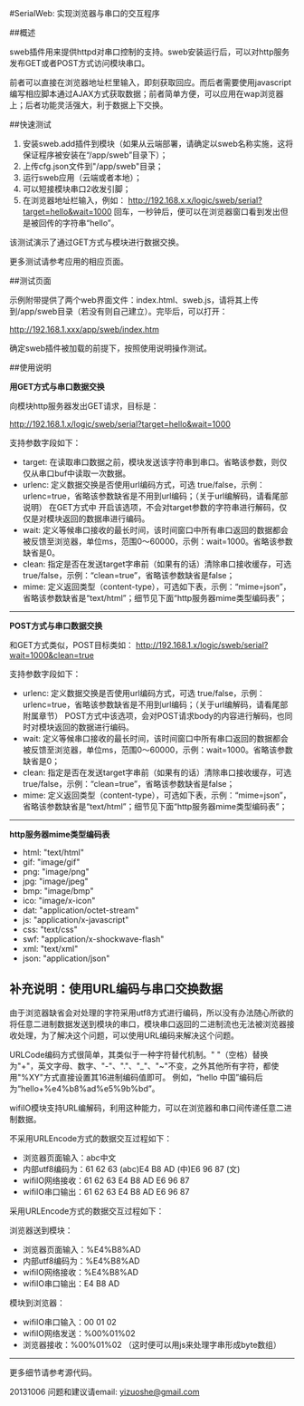 ﻿#SerialWeb: 实现浏览器与串口的交互程序


##概述

sweb插件用来提供httpd对串口控制的支持。sweb安装运行后，可以对http服务发布GET或者POST方式访问模块串口。

前者可以直接在浏览器地址栏里输入，即刻获取回应。而后者需要使用javascript编写相应脚本通过AJAX方式获取数据；前者简单方便，可以应用在wap浏览器上；后者功能灵活强大，利于数据上下交换。

##快速测试

1. 安装sweb.add插件到模块（如果从云端部署，请确定以sweb名称实施，这将保证程序被安装在“/app/sweb”目录下）；
2. 上传cfg.json文件到"/app/sweb"目录；
3. 运行sweb应用（云端或者本地）；
4. 可以短接模块串口2收发引脚；
5. 在浏览器地址栏输入，例如：
http://192.168.x.x/logic/sweb/serial?target=hello&wait=1000
回车，一秒钟后，便可以在浏览器窗口看到发出但是被回传的字符串“hello”。

该测试演示了通过GET方式与模块进行数据交换。

更多测试请参考应用的相应页面。

##测试页面

示例附带提供了两个web界面文件：index.html、sweb.js，请将其上传到/app/sweb目录（若没有则自己建立）。完毕后，可以打开：

http://192.168.1.xxx/app/sweb/index.htm

确定sweb插件被加载的前提下，按照使用说明操作测试。


##使用说明


**用GET方式与串口数据交换**

向模块http服务器发出GET请求，目标是：

http://192.168.1.x/logic/sweb/serial?target=hello&wait=1000

支持参数字段如下：

* target: 在读取串口数据之前，模块发送该字符串到串口。省略该参数，则仅仅从串口buf中读取一次数据。
* urlenc: 定义数据交换是否使用url编码方式，可选 true/false，示例：urlenc=true，省略该参数缺省是不用到url编码；（关于url编解码，请看尾部说明）
在GET方式中 开启该选项，不会对target参数的字符串进行解码，仅仅是对模块返回的数据串进行编码。
* wait: 定义等候串口接收的最长时间，该时间窗口中所有串口返回的数据都会被反馈至浏览器，单位ms，范围0～60000，示例：wait=1000。省略该参数缺省是0。
* clean: 指定是否在发送target字串前（如果有的话）清除串口接收缓存，可选 true/false，示例：“clean=true”，省略该参数缺省是false；
* mime: 定义返回类型（content-type），可选如下表，示例：“mime=json”，省略该参数缺省是“text/html”；细节见下面“http服务器mime类型编码表”；


****************


**POST方式与串口数据交换**

和GET方式类似，POST目标类如：
http://192.168.1.x/logic/sweb/serial?wait=1000&clean=true

支持参数字段如下：

* urlenc: 定义数据交换是否使用url编码方式，可选 true/false，示例：urlenc=true，省略该参数缺省是不用到url编码；（关于url编解码，请看尾部附属章节）
POST方式中该选项，会对POST请求body的内容进行解码，也同时对模块返回的数据进行编码。
* wait: 定义等候串口接收的最长时间，该时间窗口中所有串口返回的数据都会被反馈至浏览器，单位ms，范围0～60000，示例：wait=1000。省略该参数缺省是0；
* clean: 指定是否在发送target字串前（如果有的话）清除串口接收缓存，可选 true/false，示例：“clean=true”，省略该参数缺省是false；
* mime: 定义返回类型（content-type），可选如下表，示例：“mime=json”，省略该参数缺省是“text/html”；细节见下面“http服务器mime类型编码表”；

****************

**http服务器mime类型编码表**

* html: "text/html"
* gif: "image/gif"
* png: "image/png"
* jpg: "image/jpeg"
* bmp: "image/bmp"
* ico: "image/x-icon"
* dat: "application/octet-stream"
* js: "application/x-javascript"
* css: "text/css"
* swf: "application/x-shockwave-flash"
* xml: "text/xml"
* json: "application/json"


补充说明：使用URL编码与串口交换数据
--------
由于浏览器缺省会对处理的字符采用utf8方式进行编码，所以没有办法随心所欲的将任意二进制数据发送到模块的串口，模块串口返回的二进制流也无法被浏览器接收处理，为了解决这个问题，可以使用URL编码来解决这个问题。

URLCode编码方式很简单，其类似于一种字符替代机制。" "（空格）替换为"+"，英文字母、数字、"-"、"."、"_"、"~"不变，之外其他所有字符，都使用"%XY"方式直接设置其16进制编码值即可。
例如，“hello 中国”编码后为“hello+%e4%b8%ad%e5%9b%bd”。

wifiIO模块支持URL编解码，利用这种能力，可以在浏览器和串口间传递任意二进制数据。

不采用URLEncode方式的数据交互过程如下：

* 浏览器页面输入：abc中文
* 内部utf8编码为：61 62 63 (abc)E4 B8 AD (中)E6 96 87 (文)
* wifiIO网络接收：61 62 63 E4 B8 AD E6 96 87
* wifiIO串口输出：61 62 63 E4 B8 AD E6 96 87

采用URLEncode方式的数据交互过程如下：

浏览器送到模块：

* 浏览器页面输入：%E4%B8%AD
* 内部utf8编码为：%E4%B8%AD
* wifiIO网络接收：%E4%B8%AD
* wifiIO串口输出：E4 B8 AD


模块到浏览器：

* wifiIO串口输入：00 01 02
* wifiIO网络发送：%00%01%02
* 浏览器接收：%00%01%02 （这时便可以用js来处理字串形成byte数组）

****
更多细节请参考源代码。

20131006
问题和建议请email: yizuoshe@gmail.com 


